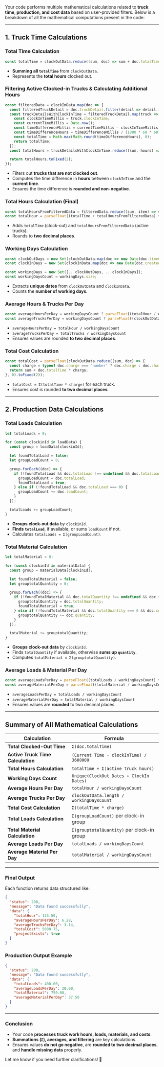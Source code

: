 Your code performs multiple mathematical calculations related to **truck time, production, and cost data** based on user-provided filters. Below is a breakdown of all the mathematical computations present in the code:

---

## **1. Truck Time Calculations**
### **Total Time Calculation**
```ts
const totalTime = clockOutData.reduce((sum, doc) => sum + doc.totalTime, 0);
```
- **Summing all `totalTime`** from `clockOutData`.
- Represents the **total hours** clocked out.

### **Filtering Active Clocked-in Trucks & Calculating Additional Hours**
```ts
const filteredData = clockInData.map(doc => {
  const filteredTruckDetail = doc.truckDetail.filter(detail => detail.isClockOut === false);
  const truckDetailsWithClockInTime = filteredTruckDetail.map(truck => {
    const clockInTimeMillis = truck.clockInTime;
    const currentTimeMillis = Date.now();
    const timeDifferenceMillis = currentTimeMillis - clockInTimeMillis;
    const timeDifferenceHours = timeDifferenceMillis / (1000 * 60 * 60);
    const totalTime = Math.max(Math.round(timeDifferenceHours), 0);
    return totalTime;
  });
  const totalHours = truckDetailsWithClockInTime.reduce((sum, hours) => sum + hours, 0);

  return totalHours.toFixed(2);
});
```
- Filters out **trucks that are not clocked out**.
- Computes the time difference in **hours** between `clockInTime` and the **current time**.
- Ensures the time difference is **rounded and non-negative**.

### **Total Hours Calculation (Final)**
```ts
const totalHoursFromFilteredData = filteredData.reduce((sum, item) => sum + parseFloat(item), 0);
const totalHour = parseFloat((totalTime + totalHoursFromFilteredData).toFixed(2));
```
- Adds `totalTime` (clock-out) and `totalHoursFromFilteredData` (active trucks).
- Rounds to **two decimal places**.

### **Working Days Calculation**
```ts
const clockOutDays = new Set(clockOutData.map(doc => new Date(doc.timeCardDate).toDateString()));
const clockInDays = new Set(clockInData.map(doc => new Date(doc.createdAt).toDateString()));

const workingDays = new Set([...clockOutDays, ...clockInDays]);
const workingDaysCount = workingDays.size;
```
- Extracts **unique dates** from `clockOutData` and `clockInData`.
- Counts the **number of working days**.

### **Average Hours & Trucks Per Day**
```ts
const averageHoursPerDay = workingDaysCount ? parseFloat((totalHour / workingDaysCount).toFixed(2)) : 0.00;
const averageTrucksPerDay = workingDaysCount ? parseFloat((clockOutData.length / workingDaysCount).toFixed(2)) : 0.00;
```
- `averageHoursPerDay = totalHour / workingDaysCount`
- `averageTrucksPerDay = totalTrucks / workingDaysCount`
- Ensures values are rounded **to two decimal places**.

### **Total Cost Calculation**
```ts
const totalCost = parseFloat(clockOutData.reduce((sum, doc) => {
  const charge = typeof doc.charge === 'number' ? doc.charge : doc.charge;
  return sum + doc.totalTime * charge;
}, 0).toFixed(2));
```
- `totalCost = Σ(totalTime * charge)` for each truck.
- Ensures cost is rounded **to two decimal places**.

---

## **2. Production Data Calculations**
### **Total Loads Calculation**
```ts
let totalLoads = 0;

for (const clockinId in loadData) {
  const group = loadData[clockinId];

  let foundTotalLoad = false;
  let groupLoadCount = 0;

  group.forEach((doc) => {
    if (!foundTotalLoad && doc.totalLoad !== undefined && doc.totalLoad > 0) {
      groupLoadCount = doc.totalLoad;
      foundTotalLoad = true;
    } else if (!foundTotalLoad && doc.totalLoad === 0) {
      groupLoadCount += doc.loadCount;
    }
  });

  totalLoads += groupLoadCount;
}
```
- **Groups clock-out data** by `clockinId`.
- **Finds `totalLoad`**, if available, or sums `loadCount` if not.
- Calculates `totalLoads = Σ(groupLoadCount)`.

### **Total Material Calculation**
```ts
let totalMaterial = 0;

for (const clockinId in materialData) {
  const group = materialData[clockinId];

  let foundTotalMaterial = false;
  let grouptotalQuantity = 0;

  group.forEach((doc) => {
    if (!foundTotalMaterial && doc.totalQuantity !== undefined && doc.totalQuantity > 0) {
      grouptotalQuantity = doc.totalQuantity;
      foundTotalMaterial = true;
    } else if (!foundTotalMaterial && doc.totalQuantity === 0 && doc.costMeasurement === "CY") {
      grouptotalQuantity += doc.quantity;
    }
  });

  totalMaterial += grouptotalQuantity;
}
```
- **Groups clock-out data** by `clockinId`.
- Finds `totalQuantity` if available, otherwise **sums up `quantity`**.
- Computes `totalMaterial = Σ(grouptotalQuantity)`.

### **Average Loads & Material Per Day**
```ts
const averageLoadsPerDay = parseFloat((totalLoads / workingDaysCount).toFixed(2));
const averageMaterialPerDay = parseFloat((totalMaterial / workingDaysCount).toFixed(2));
```
- `averageLoadsPerDay = totalLoads / workingDaysCount`
- `averageMaterialPerDay = totalMaterial / workingDaysCount`
- Ensures values are **rounded** to two decimal places.

---

## **Summary of All Mathematical Calculations**
| Calculation | Formula |
|------------|---------|
| **Total Clocked-Out Time** | `Σ(doc.totalTime)` |
| **Active Truck Time Calculation** | `(Current Time - clockInTime) / 3600000` |
| **Total Hours Calculation** | `totalTime + Σ(active truck hours)` |
| **Working Days Count** | `Unique(ClockOut Dates + ClockIn Dates)` |
| **Average Hours Per Day** | `totalHour / workingDaysCount` |
| **Average Trucks Per Day** | `clockOutData.length / workingDaysCount` |
| **Total Cost Calculation** | `Σ(totalTime * charge)` |
| **Total Loads Calculation** | `Σ(groupLoadCount)` per clock-in group |
| **Total Material Calculation** | `Σ(grouptotalQuantity)` per clock-in group |
| **Average Loads Per Day** | `totalLoads / workingDaysCount` |
| **Average Material Per Day** | `totalMaterial / workingDaysCount` |

---

### **Final Output**
Each function returns data structured like:
```json
{
  "status": 200,
  "message": "Data found successfully",
  "data": {
    "totalHour": 125.50,
    "averageHoursPerDay": 6.28,
    "averageTrucksPerDay": 3.14,
    "totalCost": 5000.75,
    "projectExists": true
  }
}
```

### **Production Output Example**
```json
{
  "status": 200,
  "message": "Data found successfully",
  "data": {
    "totalLoads": 400.00,
    "averageLoadsPerDay": 20.00,
    "totalMaterial": 750.00,
    "averageMaterialPerDay": 37.50
  }
}
```

---

### **Conclusion**
- Your code **processes truck work hours, loads, materials, and costs**.
- **Summations (`Σ`), averages, and filtering** are key calculations.
- Ensures values **do not go negative**, are **rounded to two decimal places**, and **handle missing data** properly.

Let me know if you need further clarifications! 🚀